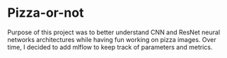 # Pizza-or-not

Purpose of this project was to better understand CNN and ResNet neural networks architectures
while having fun working on pizza images.
Over time, I decided to add mlflow to keep track of parameters and metrics. 
